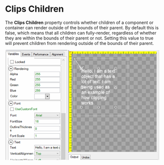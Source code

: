 # Clips Children

The **Clips Children** property controls whether children of a component or container can render outside of the bounds of their parent. By default this is false, which means that all children can fully-render, regardless of whether they are within the bounds of their parent or not. Setting this value to true will prevent children from rendering outside of the bounds of their parent.

![](../../.gitbook/assets/ClippingInGum.gif)
